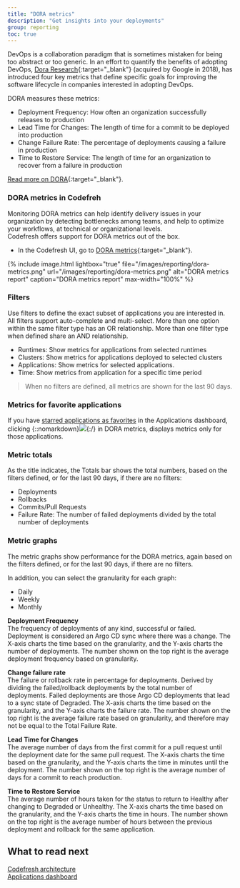 ```yaml
---
title: "DORA metrics"
description: "Get insights into your deployments"
group: reporting
toc: true
---
```


DevOps is a collaboration paradigm that is sometimes mistaken for being too abstract or too generic. In an effort to quantify the benefits of adopting DevOps, [Dora Research](https://www.devops-research.com/research.html#capabilities){:target="\_blank"} (acquired by Google in 2018), has introduced four key metrics that define specific goals for improving the software lifecycle in companies interested in adopting DevOps.

DORA measures these metrics:

* Deployment Frequency: How often an organization successfully releases to production
* Lead Time for Changes: The length of time for a commit to be deployed into production
* Change Failure Rate: The percentage of deployments causing a failure in production
* Time to Restore Service: The length of time for an organization to recover from a failure in production

[Read more on DORA](https://cloud.google.com/blog/products/devops-sre/using-the-four-keys-to-measure-your-devops-performance){:target="\_blank"}. 

### DORA metrics in Codefreh

Monitoring DORA metrics can help identify delivery issues in your organization by detecting bottlenecks among teams, and help to optimize your workflows, at technical or organizational levels.  
Codefresh offers support for DORA metrics out of the box.  

* In the Codefresh UI, go to [DORA metrics](https://g.codefresh.io/2.0/dora-dashboard/dora){:target="\_blank"}. 

{% include
image.html
lightbox="true"
file="/images/reporting/dora-metrics.png"
url="/images/reporting/dora-metrics.png"
alt="DORA metrics report"
caption="DORA metrics report"
max-width="100%"
%}

### Filters

Use filters to define the exact subset of applications you are interested in. All filters support auto-complete and multi-select. 
More than one option within the same filter type has an OR relationship. More than one filter type when defined share an AND relationship. 

* Runtimes: Show metrics for applications from selected runtimes 
* Clusters: Show metrics for applications deployed to selected clusters
* Applications: Show metrics for selected applications. 
* Time: Show metrics from application for a specific time period

> When no filters are defined, all metrics are shown for the last 90 days. 

### Metrics for favorite applications
If you have [starred applications as favorites]({{site.baseurl}}/docs/deployment/applications-dashboard/#filters-and-favorites) in the Applications dashboard, clicking {::nomarkdown}<img src="../../../images/icons/icon-mark-favorite.png?display=inline-block">{:/} in DORA metrics, displays metrics only for those applications.    


### Metric totals
As the title indicates, the Totals bar shows the total numbers, based on the filters defined, or for the last 90 days, if there are no filters:

* Deployments
* Rollbacks
* Commits/Pull Requests
* Failure Rate: The number of failed deployments divided by the total number of deployments

### Metric graphs
The metric graphs show performance for the DORA metrics, again based on the filters defined, or for the last 90 days, if there are no filters. 

In addition, you can select the granularity for each graph:

* Daily 
* Weekly
* Monthly



**Deployment Frequency**  
  The frequency of deployments of any kind, successful or failed. Deployment is considered an Argo CD sync where there was a change. The X-axis charts the time based on the granularity, and the Y-axis charts the number of deployments. The number shown on the top right is the average deployment frequency based on granularity.  

**Change failure rate**  
  The failure or rollback rate in percentage for deployments. Derived by dividing the failed/rollback deployments by the total number of deployments. Failed deployments are those Argo CD deployments that lead to a sync state of Degraded. The X-axis charts the time based on the granularity, and the Y-axis charts the failure rate. The number shown on the top right is the average failure rate based on granularity, and therefore may not be equal to the Total Failure Rate.  

**Lead Time for Changes**  
  The average number of days from the first commit for a pull request until the deployment date for the same pull request. The X-axis charts the time based on the granularity, and the Y-axis charts the time in minutes until the deployment. The number shown on the top right is the average number of days for a commit to reach production.  

**Time to Restore Service**  
  The average number of hours taken for the status to return to Healthy after changing to Degraded or Unhealthy. The X-axis charts the time based on the granularity, and the Y-axis charts the time in hours. The number shown on the top right is the average number of hours between the previous deployment and rollback for the same application.

## What to read next  
[Codefresh architecture]({{site.baseurl}}/docs/getting-started/architecture/)  
[Applications dashboard]({{site.baseurl}}/docs/deployment/applications-dashboard/)

